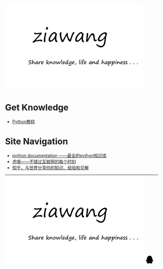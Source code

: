 ![](picture/logo.jpg)

# Get Knowledge
- [Python教程 ](python/index.md) 



# Site Navigation

- [python documentation ——最全的python知识库](https://docs.python.org/3/index.html)
- [虎嗅——不错过互联网的每个时刻](https://www.huxiu.com/)
- [知乎，与世界分享你的知识、经验和见解](www.zhihu.com)

<hr>

 [![](picture/logo.jpg "我的github")](https://github.com/ZiaWang)      ![](picture\qqlogo.jpg "1146877568")
